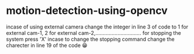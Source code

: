 # motion-detection-using-opencv
incase of using external camera change the integer in line 3 of code to 1 for external cam-1, 2 for external cam-2,...............................
for stopping the system press 'X'
incase to change the stopping command change the charecter in line 19 of the code
😁
